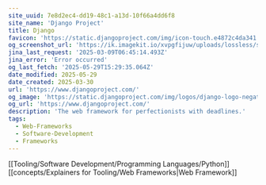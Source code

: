 ```yaml
---
site_uuid: 7e8d2ec4-dd19-48c1-a13d-10f66a4dd6f8
site_name: 'Django Project'
title: Django
favicon: 'https://static.djangoproject.com/img/icon-touch.e4872c4da341.png'
og_screenshot_url: 'https://ik.imagekit.io/xvpgfijuw/uploads/lossless/screenshots/20250529_Django_og_screenshot.jpeg'
jina_last_request: '2025-03-09T06:45:14.493Z'
jina_error: 'Error occurred'
og_last_fetch: '2025-05-29T15:29:35.064Z'
date_modified: 2025-05-29
date_created: 2025-03-30
url: 'https://www.djangoproject.com/'
og_image: 'https://static.djangoproject.com/img/logos/django-logo-negative.1d528e2cb5fb.png'
og_url: 'https://www.djangoproject.com/'
description: 'The web framework for perfectionists with deadlines.'
tags:
  - Web-Frameworks
  - Software-Development
  - Frameworks
---
```


[[Tooling/Software Development/Programming Languages/Python]] [[concepts/Explainers for Tooling/Web Frameworks|Web Framework]]